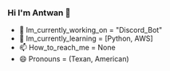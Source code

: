 ### Hi I'm Antwan 👋

- 🔭 Im_currently_working_on = "Discord_Bot"
- 🌱 Im_currently_learning = [Python, AWS]
- 📫 How_to_reach_me = None
- 😄 Pronouns = (Texan, American)

